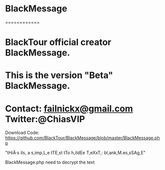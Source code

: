 BlackMessage
============

============










# BlackTour official creator BlackMessage.
#
# This is the version "Beta" BlackMessage.
#
# Contact: failnickx@gmail.com Twitter:@ChiasVIP 

Download Code: https://github.com/BlackTour/BlackMessage/blob/master/BlackMessage.php

"tHiÂ·s iIs, a s,imp,L,e tTE,st tTo h,iIdEe T,eXxT,: bl,ank,M.es,sSAg,E"

BlackMessage.php need to decrypt the text
